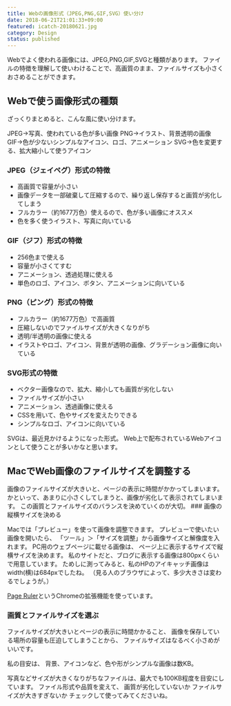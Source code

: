 ```yaml
---
title: Webの画像形式（JPEG,PNG,GIF,SVG）使い分け
date: 2018-06-21T21:01:33+09:00
featured: icatch-20180621.jpg
category: Design
status: published
---
```


Webでよく使われる画像には、JPEG,PNG,GIF,SVGと種類があります。 ファイルの特徴を理解して使いわけることで、高画質のまま、ファイルサイズも小さくおさめることができます。

## Webで使う画像形式の種類

ざっくりまとめると、こんな風に使い分けます。

JPEG→写真、使われている色が多い画像
PNG→イラスト、背景透明の画像
GIF→色が少ないシンプルなアイコン、ロゴ、アニメーション
SVG→色を変更する、拡大縮小して使うアイコン

### JPEG（ジェイペグ）形式の特徴

* 高画質で容量が小さい
* 画像データを一部破棄して圧縮するので、繰り返し保存すると画質が劣化してしまう
* フルカラー（約1677万色）使えるので、色が多い画像にオススメ
* 色を多く使うイラスト、写真に向いている

### GIF（ジフ）形式の特徴

* 256色まで使える
* 容量が小さくてすむ
* アニメーション、透過処理に使える
* 単色のロゴ、アイコン、ボタン、アニメーションに向いている

### PNG（ピング）形式の特徴

* フルカラー（約1677万色）で高画質
* 圧縮しないのでファイルサイズが大きくなりがち
* 透明/半透明の画像に使える
* イラストやロゴ、アイコン、背景が透明の画像、グラデーション画像に向いている

### SVG形式の特徴

* ベクター画像なので、拡大、縮小しても画質が劣化しない
* ファイルサイズが小さい
* アニメーション、透過画像に使える
* CSSを用いて、色やサイズを変えたりできる
* シンプルなロゴ、アイコンに向いている

SVGは、最近見かけるようになった形式。 Web上で配布されているWebアイコンとして使うことが多いかなと思います。

## MacでWeb画像のファイルサイズを調整する

画像のファイルサイズが大きいと、ページの表示に時間がかかってしまいます。 かといって、あまりに小さくしてしまうと、画像が劣化して表示されてしまいます。 この画質とファイルサイズのバランスを決めていくのが大切。 ### 画像の縦横サイズを決める

Macでは「プレビュー」を使って画像を調整できます。 プレビューで使いたい画像を開いたら、 「ツール」＞「サイズを調整」から画像サイズと解像度を入れます。 PC用のウェブページに載せる画像は、 ページ上に表示するサイズで縦横サイズを決めます。 私のサイトだと、ブログに表示する画像は800pxくらいで用意しています。 ためしに測ってみると、私のHPのアイキャッチ画像はwidth(横)は684pxでしたね。 （見る人のブラウザによって、多少大きさは変わるでしょうが。）

[Page Ruler](https://chrome.google.com/webstore/category/extensions?hl=ja)というChromeの拡張機能を使っています。


### 画質とファイルサイズを選ぶ

ファイルサイズが大きいとページの表示に時間かかること、 画像を保存している場所の容量も圧迫してしまうことから、 ファイルサイズはなるべく小さめがいいです。

私の目安は、 背景、アイコンなど、色や形がシンプルな画像は数KB。

写真などサイズが大きくなりがちなファイルは、最大でも100KB程度を目安にしています。 ファイル形式や品質を変えて、 画質が劣化していないか ファイルサイズが大きすぎないか チェックして使ってみてくださいね。
